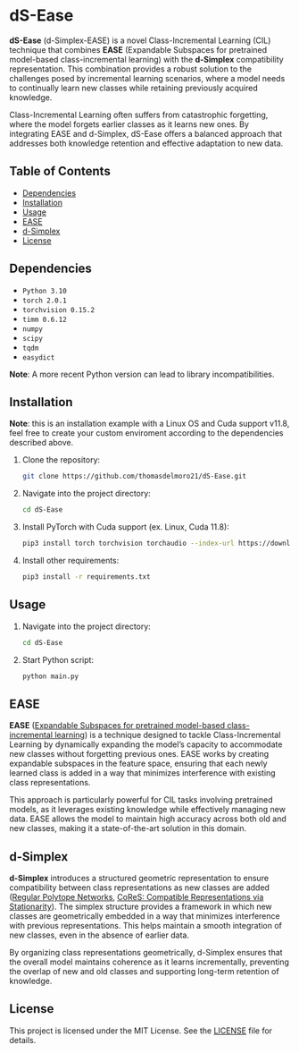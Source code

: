 # dS-Ease
**dS-Ease** (d-Simplex-EASE) is a novel Class-Incremental Learning (CIL) technique that combines **EASE** (Expandable Subspaces for pretrained model-based class-incremental learning) with the **d-Simplex** compatibility representation. This combination provides a robust solution to the challenges posed by incremental learning scenarios, where a model needs to continually learn new classes while retaining previously acquired knowledge.

Class-Incremental Learning often suffers from catastrophic forgetting, where the model forgets earlier classes as it learns new ones. By integrating EASE and d-Simplex, dS-Ease offers a balanced approach that addresses both knowledge retention and effective adaptation to new data.

## Table of Contents

- [Dependencies](#dependencies)
- [Installation](#installation)
- [Usage](#usage)
- [EASE](#ease)
- [d-Simplex](#d-simplex)
- [License](#license)

## Dependencies
- `Python 3.10`
- `torch 2.0.1`
- `torchvision 0.15.2`
- `timm 0.6.12`
- `numpy`
- `scipy`
- `tqdm`
- `easydict`

**Note**: A more recent Python version can lead to library incompatibilities.

## Installation
**Note**: this is an installation example with a Linux OS and Cuda support v11.8, feel free to create your custom enviroment according to the dependencies described above.

1. Clone the repository:
   ```bash
   git clone https://github.com/thomasdelmoro21/dS-Ease.git
   ```
2. Navigate into the project directory:
   ```bash
   cd dS-Ease
   ```
3. Install PyTorch with Cuda support (ex. Linux, Cuda 11.8):
   ```bash
   pip3 install torch torchvision torchaudio --index-url https://download.pytorch.org/whl/cu118
   ```
4. Install other requirements:
   ```bash
   pip3 install -r requirements.txt
   ```

## Usage
1. Navigate into the project directory:
   ```bash
   cd dS-Ease
   ```
2. Start Python script:
   ```bash
   python main.py
   ```

## EASE
**EASE** ([Expandable Subspaces for pretrained model-based class-incremental learning](https://arxiv.org/abs/2403.12030)) is a technique designed to tackle Class-Incremental Learning by dynamically expanding the model’s capacity to accommodate new classes without forgetting previous ones. EASE works by creating expandable subspaces in the feature space, ensuring that each newly learned class is added in a way that minimizes interference with existing class representations.

This approach is particularly powerful for CIL tasks involving pretrained models, as it leverages existing knowledge while effectively managing new data. EASE allows the model to maintain high accuracy across both old and new classes, making it a state-of-the-art solution in this domain.

## d-Simplex
**d-Simplex** introduces a structured geometric representation to ensure compatibility between class representations as new classes are added ([Regular Polytope Networks](https://arxiv.org/abs/2103.15632), [CoReS: Compatible Representations via Stationarity](https://arxiv.org/abs/2111.07632)). The simplex structure provides a framework in which new classes are geometrically embedded in a way that minimizes interference with previous representations. This helps maintain a smooth integration of new classes, even in the absence of earlier data.

By organizing class representations geometrically, d-Simplex ensures that the overall model maintains coherence as it learns incrementally, preventing the overlap of new and old classes and supporting long-term retention of knowledge.

## License
This project is licensed under the MIT License. See the [LICENSE](LICENSE) file for details.
   
